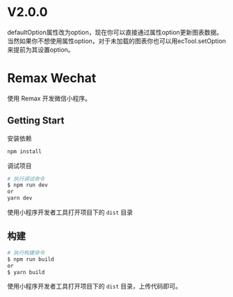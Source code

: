 # V2.0.0  

defaultOption属性改为option，现在你可以直接通过属性option更新图表数据。当然如果你不想使用属性option，对于未加载的图表你也可以用ecTool.setOption来提前为其设置option。

# Remax Wechat

使用 Remax 开发微信小程序。

## Getting Start

安装依赖

```bash
npm install
```

调试项目

```bash
# 执行调试命令
$ npm run dev
or
yarn dev
```

使用小程序开发者工具打开项目下的 `dist` 目录

## 构建

```bash
# 执行构建命令
$ npm run build
or
$ yarn build
```

使用小程序开发者工具打开项目下的 `dist` 目录，上传代码即可。
